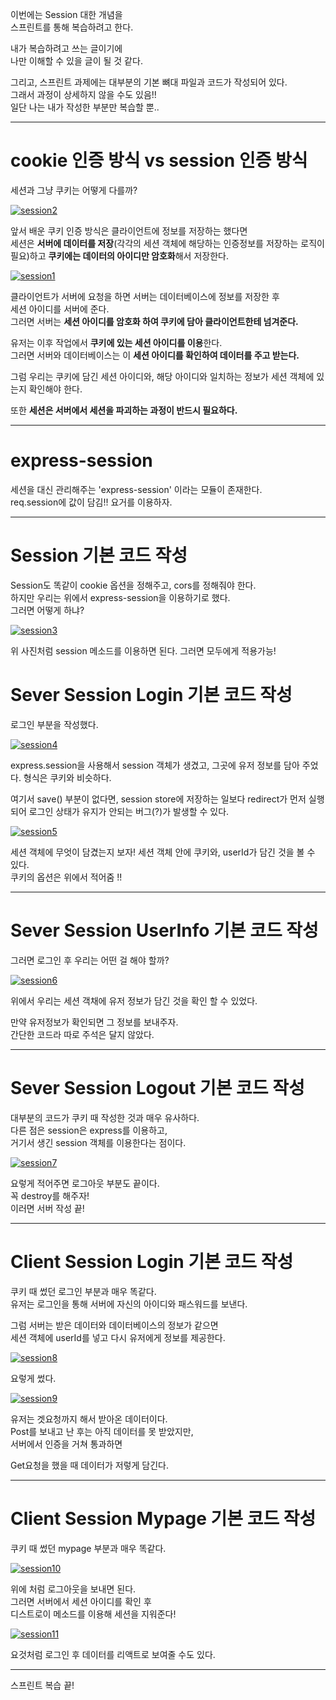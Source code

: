 이번에는 Session 대한 개념을  
스프린트를 통해 복습하려고 한다.

내가 복습하려고 쓰는 글이기에  
나만 이해할 수 있을 글이 될 것 같다.

그리고, 스프린트 과제에는 대부분의 기본 뼈대 파일과 코드가 작성되어 있다.  
그래서 과정이 상세하지 않을 수도 있음!!  
일단 나는 내가 작성한 부분만 복습할 뿐..

---

# **cookie 인증 방식 vs session 인증 방식**

세션과 그냥 쿠키는 어떻게 다를까?

<a href="https://ibb.co/yqNnbM0"><img src="https://i.ibb.co/6FyRfpY/session2.png" alt="session2" border="0"></a>

앞서 배운 쿠키 인증 방식은 클라이언트에 정보를 저장하는 했다면  
세션은 **서버에 데이터를 저장**(각각의 세션 객체에 해당하는 인증정보를 저장하는 로직이 필요)하고 **쿠키에는 데이터의 아이디만 암호화**해서 저장한다.

<a href="https://ibb.co/pzTDK3F"><img src="https://i.ibb.co/vPW5dJn/session1.png" alt="session1" border="0"></a>

클라이언트가 서버에 요청을 하면 서버는 데이터베이스에 정보를 저장한 후  
세션 아이디를 서버에 준다.  
그러면 서버는 **세션 아이디를 암호화 하여 쿠키에 담아 클라이언트한테 넘겨준다.**

유저는 이후 작업에서 **쿠키에 있는 세션 아이디를 이용**한다.  
그러면 서버와 데이터베이스는 이 **세션 아이디를 확인하여 데이터를 주고 받는다.**

그럼 우리는 쿠키에 담긴 세션 아이디와, 해당 아이디와 일치하는 정보가 세션 객체에 있는지 확인해야 한다.

또한 **세션은 서버에서 세션을 파괴하는 과정이 반드시 필요하다.**

---

# **express-session**

세션을 대신 관리해주는 'express-session' 이라는 모듈이 존재한다.  
req.session에 값이 담김!! 요거를 이용하자.

---

# **Session 기본 코드 작성**

Session도 똑같이 cookie 옵션을 정해주고, cors를 정해줘야 한다.  
하지만 우리는 위에서 express-session을 이용하기로 했다.  
그러면 어떻게 하냐?

<a href="https://ibb.co/S7YkF4d"><img src="https://i.ibb.co/R4rXRkB/session3.png" alt="session3" border="0"></a>

위 사진처럼 session 메소드를 이용하면 된다. 그러면 모두에게 적용가능!

# **Sever Session Login 기본 코드 작성**

로그인 부분을 작성했다.

<a href="https://ibb.co/cXcVHsP"><img src="https://i.ibb.co/zHhDYt1/session4.png" alt="session4" border="0"></a>

express.session을 사용해서 session 객체가 생겼고, 그곳에 유저 정보를 담아 주었다.
형식은 쿠키와 비슷하다.

여기서 save() 부분이 없다면, session store에 저장하는 일보다 redirect가 먼저 실행되어 로그인 상태가 유지가 안되는 버그(?)가 발생할 수 있다.

<a href="https://ibb.co/FKKcGjT"><img src="https://i.ibb.co/kxxzYWC/session5.png" alt="session5" border="0"></a>

세션 객체에 무엇이 담겼는지 보자!
세션 객체 안에 쿠키와, userId가 담긴 것을 볼 수 있다.  
쿠키의 옵션은 위에서 적어줌 !!

---

# **Sever Session UserInfo 기본 코드 작성**

그러면 로그인 후 우리는 어떤 걸 해야 할까?

<a href="https://ibb.co/pbNnzxB"><img src="https://i.ibb.co/n64RcbN/session6.png" alt="session6" border="0"></a>

위에서 우리는 세션 객채에 유저 정보가 담긴 것을 확인 할 수 있었다.

만약 유저정보가 확인되면 그 정보를 보내주자.  
간단한 코드라 따로 주석은 달지 않았다.

---

# **Sever Session Logout 기본 코드 작성**

대부분의 코드가 쿠키 때 작성한 것과 매우 유사하다.  
다른 점은 session은 express를 이용하고,  
거기서 생긴 session 객체를 이용한다는 점이다.

<a href="https://ibb.co/1XSyJLK"><img src="https://i.ibb.co/pKmVrxZ/session7.png" alt="session7" border="0"></a>

요렇게 적어주면 로그아웃 부분도 끝이다.  
꼭 destroy를 해주자!  
이러면 서버 작성 끝!

---

# **Client Session Login 기본 코드 작성**

쿠키 때 썼던 로그인 부분과 매우 똑같다.  
유저는 로그인을 통해 서버에 자신의 아이디와 패스워드를 보낸다.

그럼 서버는 받은 데이터와 데이터베이스의 정보가 같으면  
세션 객체에 userId를 넣고 다시 유저에게 정보를 제공한다.

<a href="https://ibb.co/d0ShZsp"><img src="https://i.ibb.co/ccPmqK8/session8.png" alt="session8" border="0"></a>

요렇게 썼다.

<a href="https://ibb.co/jyR9pb6"><img src="https://i.ibb.co/YcZ4rPR/session9.png" alt="session9" border="0"></a>

유저는 겟요청까지 해서 받아온 데이터이다.  
Post를 보내고 난 후는 아직 데이터를 못 받았지만,  
서버에서 인증을 거쳐 통과하면

Get요청을 했을 때 데이터가 저렇게 담긴다.

---

# **Client Session Mypage 기본 코드 작성**

쿠키 때 썼던 mypage 부분과 매우 똑같다.

<a href="https://ibb.co/fVWKg99"><img src="https://i.ibb.co/RGKMFNN/session10.png" alt="session10" border="0"></a>

위에 처럼 로그아웃을 보내면 된다.  
그러면 서버에서 세션 아이디를 확인 후  
디스트로이 메소드를 이용해 세션을 지워준다!

<a href="https://ibb.co/K67kyrQ"><img src="https://i.ibb.co/CBvZ0HX/session11.png" alt="session11" border="0"></a>

요것처럼 로그인 후 데이터를 리액트로 보여줄 수도 있다.

---

스프린트 복습 끝!
